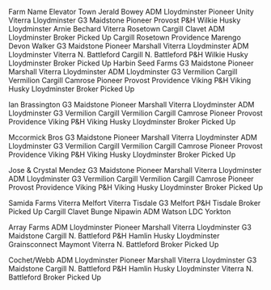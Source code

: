 Farm Name	Elevator 	Town 
Jerald Bowey	ADM	Lloydminster
	Pioneer 	Unity
	Viterra 	Lloydminster
	G3	Maidstone
	Pioneer 	Provost
	P&H	Wilkie
	Husky 	Lloydminster
Arnie Bechard	Viterra	Rosetown
	Cargill 	Clavet
	ADM 	Lloydminster
	Broker	Picked Up
	Cargill	Rosetown
	Providence	Marengo
Devon Walker	G3 	Maidstone
	Pioneer	Marshall
	Viterra 	Lloydminster
	ADM	Lloydminster
	Viterra 	N. Battleford
	Cargill	N. Battleford
	P&H	Wilkie
	Husky	Lloydminster
	Broker	Picked Up
Harbin Seed Farms	G3 	Maidstone
	Pioneer	Marshall
	Viterra 	Lloydminster
	ADM	Lloydminster
	G3 	Vermilion
	Cargill	Vermilion
	Cargill 	Camrose
	Pioneer 	Provost
	Providence	Viking
	P&H	Viking
	Husky	Lloydminster
	Broker	Picked Up
		
Ian Brassington	G3 	Maidstone
	Pioneer	Marshall
	Viterra 	Lloydminster
	ADM	Lloydminster
	G3 	Vermilion
	Cargill	Vermilion
	Cargill 	Camrose
	Pioneer 	Provost
	Providence	Viking
	P&H	Viking
	Husky	Lloydminster
	Broker	Picked Up
		
Mccormick Bros	G3 	Maidstone
	Pioneer	Marshall
	Viterra 	Lloydminster
	ADM	Lloydminster
	G3 	Vermilion
	Cargill	Vermilion
	Cargill 	Camrose
	Pioneer 	Provost
	Providence	Viking
	P&H	Viking
	Husky	Lloydminster
	Broker	Picked Up
		
Jose & Crystal Mendez	G3 	Maidstone
	Pioneer	Marshall
	Viterra 	Lloydminster
	ADM	Lloydminster
	G3 	Vermilion
	Cargill	Vermilion
	Cargill 	Camrose
	Pioneer 	Provost
	Providence	Viking
	P&H	Viking
	Husky	Lloydminster
	Broker	Picked Up
		
Samida Farms	Viterra	Melfort
	Viterra	Tisdale
	G3	Melfort
	P&H	Tisdale
	Broker	Picked Up
	Cargill	Clavet
	Bunge	Nipawin
	ADM 	Watson
	LDC	Yorkton
		
Array Farms	ADM	Lloydminster
	Pioneer 	Marshall
	Viterra 	Lloydminster
	G3	Maidstone
	Cargill	N. Battleford
	P&H	Hamlin
	Husky 	Lloydminster
	Grainsconnect	Maymont
	Viterra 	N. Battleford
	Broker	Picked Up
		
Cochet/Webb	ADM	Lloydminster
	Pioneer 	Marshall
	Viterra 	Lloydminster
	G3	Maidstone
	Cargill	N. Battleford
	P&H	Hamlin
	Husky 	Lloydminster
	Viterra 	N. Battleford
	Broker	Picked Up